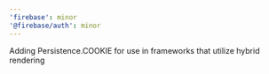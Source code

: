 ```yaml
---
'firebase': minor
'@firebase/auth': minor
---
```


Adding Persistence.COOKIE for use in frameworks that utilize hybrid rendering
